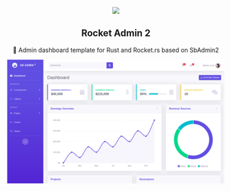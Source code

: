 <p align="center"><img width="120" src="https://external-content.duckduckgo.com/iu/?u=http%3A%2F%2Fclipart-library.com%2Fimg%2F1980546.png&f=1&nofb=1"></p>

<h2 align="center">Rocket Admin 2</h2>

<p align="center">🚀 Admin dashboard template for Rust and Rocket.rs based on SbAdmin2</p>

![Screenshot](https://github.com/isaacdarcilla/sbadmin2-rust/blob/master/img/1.png)



